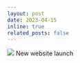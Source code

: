 ```yaml
---
layout: post
date: 2023-04-15
inline: true
related_posts: false
---
```


<img class="rounded-circle" id="emoji" src="/assets/img/favicon.ico"> New website launch 
